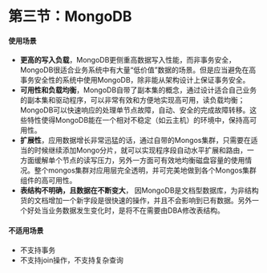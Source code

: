 # 第三节：MongoDB

#### 使用场景

- **更高的写入负载**，MongoDB更侧重高数据写入性能，而非事务安全，MongoDB很适合业务系统中有大量“低价值”数据的场景。但是应当避免在高事务安全性的系统中使用MongoDB，除非能从架构设计上保证事务安全。
- **可用性和负载均衡**，MongoDB自带了副本集的概念，通过设计适合自己业务的副本集和驱动程序，可以非常有效和方便地实现高可用，读负载均衡；MongoDB可以快速响应的处理单节点故障，自动、安全的完成故障转移。这些特性使得MongoDB能在一个相对不稳定（如云主机）的环境中，保持高可用性。
- **扩展性**，应用数据增长非常迅猛的话，通过自带的Mongos集群，只需要在适当的时候继续添加Mongo分片，就可以实现程序段自动水平扩展和路由，一方面缓解单个节点的读写压力，另外一方面可有效地均衡磁盘容量的使用情况。整个mongos集群对应用层完全透明，并可完美地做到各个Mongos集群组件的高可用性。
- **表结构不明确，且数据在不断变大**， 因MongoDB是文档型数据库，为非结构货的文档增加一个新字段是很快速的操作，并且不会影响到已有数据。另外一个好处当业务数据发生变化时，是将不在需要由DBA修改表结构。

#### 不适用场景

- 不支持事务
- 不支持join操作，不支持复杂查询